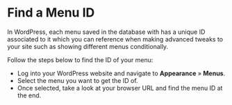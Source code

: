# Find a Menu ID

In WordPress, each menu saved in the database with has a unique ID associated to it which you can reference when making advanced tweaks to your site such as showing different menus conditionally.

Follow the steps below to find the ID of your menu:

* Log into your WordPress website and navigate to **Appearance** » **Menus**.
* Select the menu you want to get the ID of.
* Once selected, take a look at your browser URL and find the menu ID at the end.
